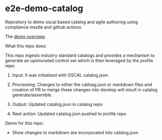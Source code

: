 # e2e-demo-catalog
Repository to demo oscal based catalog and agile authoring using compliance-trestle and github actions

The [demo overview](https://github.com/oscal-compass/e2e-demo).

What this repo does:

This repo ingests industry standard catalogs and provides a mechanism to generate an opinionated control set which is then leveraged by the profile repo.

1. Input: It was initialized with OSCAL catalog.json.

2. Processing: Changes to either the catloag.json or markdown files and creation of PR to merge these changes into develop will result in catalog generate/assemble.

3. Output: Updated catalog.json in catalog repo

4. Next action: Updated catalog.json pushed to profile repo

Demo for this repo:

- Show changes to markdown are incorporated into catalog.json
